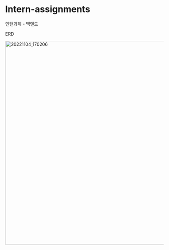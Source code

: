# Intern-assignments
인턴과제 - 백엔드

ERD

<img width="648" alt="20221104_170206" src="https://user-images.githubusercontent.com/116539332/199923120-3ea0b9a7-8210-4acd-9f00-543f388606e0.png">




